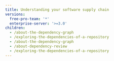 ```yaml
---
title: Understanding your software supply chain
versions:
  free-pro-team: '*'
  enterprise-server: '>=3.0'
children:
  - /about-the-dependency-graph
  - /exploring-the-dependencies-of-a-repository
  - /about-the-dependency-graph
  - /about-dependency-review
  - /exploring-the-dependencies-of-a-repository
---
```


